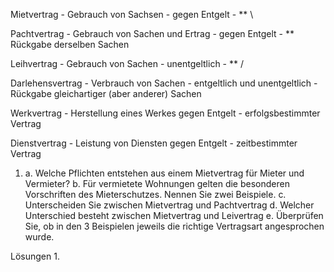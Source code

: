 
Mietvertrag - Gebrauch von Sachsen - gegen Entgelt - ** \

Pachtvertrag - Gebrauch von Sachen und Ertrag - gegen Entgelt - ** Rückgabe derselben Sachen

Leihvertrag - Gebrauch von Sachen - unentgeltlich - ** /

Darlehensvertrag - Verbrauch von Sachen - entgeltlich und unentgeltlich - Rückgabe gleichartiger (aber anderer) Sachen

Werkvertrag - Herstellung eines Werkes gegen Entgelt - erfolgsbestimmter Vertrag 

Dienstvertrag - Leistung von Diensten gegen Entgelt - zeitbestimmter Vertrag 


1.
	a. Welche Pflichten entstehen aus einem Mietvertrag für Mieter und Vermieter?
	b. Für vermietete Wohnungen gelten die besonderen Vorschriften des Mieterschutzes.
		Nennen Sie zwei Beispiele.
	c. Unterscheiden Sie zwischen Mietvertrag und Pachtvertrag
	d. Welcher Unterschied besteht zwischen Mietvertrag und Leivertrag
	e. Überprüfen Sie, ob in den 3 Beispielen jeweils die richtige Vertragsart angesprochen wurde.

Lösungen 1.

